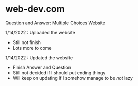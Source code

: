 # web-dev.com
Question and Answer: Multiple Choices Website

1/14/2022 : Uploaded the website
   * Still not finish
   * Lots more to come

1/14/2022 : Updated the website
  * Finish Answer and Question
  * Still not decided if I should put ending thingy
  * Will keep on updating if I somehow manage to be *not* lazy
